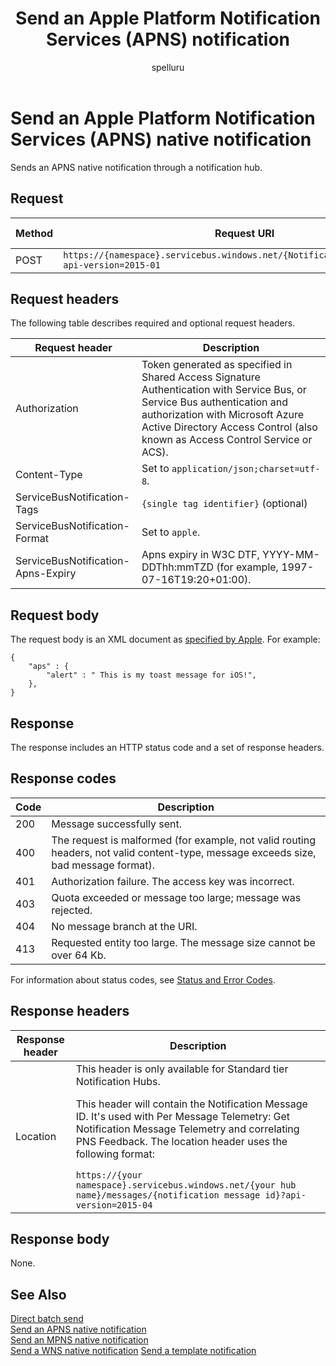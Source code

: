 ﻿---
title: "Send an Apple Platform Notification Services (APNS) notification"
ms.custom: ""
ms.date: "2019-04-05"
ms.prod: "azure"
ms.reviewer: ""
ms.service: "notification-hubs"
ms.suite: ""
ms.tgt_pltfrm: ""
ms.topic: "reference"
author: "spelluru"
ms.author: "spelluru"
manager: "timlt"

---


# Send an Apple Platform Notification Services (APNS) native notification
Sends an APNS native notification through a notification hub.

## Request

| Method | Request URI | HTTP Version |
| ------ | ----------- | ------------ | 
| POST | `https://{namespace}.servicebus.windows.net/{NotificationHub}/messages/?api-version=2015-01` | HTTP/1.1 |

## Request headers

The following table describes required and optional request headers.

| Request header | Description |
| -------------- | ----------- | 
| Authorization | Token generated as specified in Shared Access Signature Authentication with Service Bus, or Service Bus authentication and authorization with Microsoft Azure Active Directory Access Control (also known as Access Control Service or ACS). |
| Content-Type | Set to `application/json;charset=utf-8`. |
| ServiceBusNotification-Tags | `{single tag identifier}` (optional) |
| ServiceBusNotification-Format | Set to `apple`. |
| ServiceBusNotification-Apns-Expiry | Apns expiry in W3C DTF, YYYY-MM-DDThh:mmTZD (for example, 1997-07-16T19:20+01:00). |


## Request body

The request body is an XML document as [specified by Apple](http://developer.apple.com/library/ios/#documentation/networkinginternet/conceptual/remotenotificationspg/applepushservice/applepushservice.html). For example:

    { 
        "aps" : { 
            "alert" : " This is my toast message for iOS!", 
        }, 
    }

## Response

The response includes an HTTP status code and a set of response headers.

## Response codes

| Code | Description |
| ---- | ----------- | 
| 200 | Message successfully sent. |
| 400 | The request is malformed (for example, not valid routing headers, not valid content-type, message exceeds size, bad message format). |
| 401 | Authorization failure. The access key was incorrect. |
| 403 | Quota exceeded or message too large; message was rejected. |
| 404 | No message branch at the URI. |
| 413 | Requested entity too large. The message size cannot be over 64 Kb. |

For information about status codes, see [Status and Error Codes](/rest/api/storageservices/Common-REST-API-Error-Codes).

## Response headers

| Response header | Description |
| --------------- | ----------- | 
| Location | This header is only available for Standard tier Notification Hubs. <p>This header will contain the Notification Message ID. It's used with Per Message Telemetry: Get Notification Message Telemetry and correlating PNS Feedback. The location header uses the following format:</p>`https://{your namespace}.servicebus.windows.net/{your hub name}/messages/{notification message id}?api-version=2015-04`

## Response body

None.

## See Also
[Direct batch send](direct-batch-send.md)  
[Send an APNS native notification](send-apns-native-notification.md)  
[Send an MPNS native notification](send-mpns-native-notification.md)  
[Send a WNS native notification](send-wns-native-notification.md)
[Send a template notification](send-template-notification.md)  

